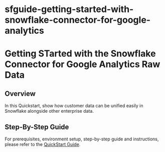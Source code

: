 # sfguide-getting-started-with-snowflake-connector-for-google-analytics

# Getting STarted with the Snowflake Connector for Google Analytics Raw Data

## Overview

In this Quickstart, show how customer data can be unified easily in Snowflake alongside other enterprise data.

## Step-By-Step Guide
For prerequisites, environment setup, step-by-step guide and instructions, please refer to the [QuickStart Guide]().